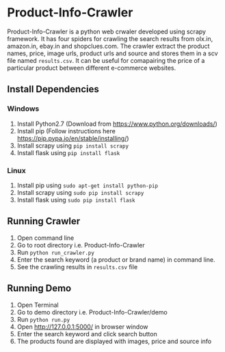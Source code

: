 # Product-Info-Crawler
Product-Info-Crawler is a python web crwaler developed using scrapy framework. It has four spiders for crawling the search results from olx.in, amazon.in, ebay.in and shopclues.com. The crawler extract the product names, price, image urls, product urls and source and stores them in a scv file named `results.csv`. It can be useful for comapairing the price of a particular product between different e-commerce websites.

## Install Dependencies

### Windows
1. Install Python2.7 (Download from https://www.python.org/downloads/)
2. Install pip (Follow instructions here https://pip.pypa.io/en/stable/installing/)
3. Install scrapy using `pip install scrapy`
4. Install flask using `pip install flask`

### Linux
1. Install pip using `sudo apt-get install python-pip`
3. Install scrapy using `sudo pip install scrapy`
4. Install flask using `sudo pip install flask`


## Running Crawler
1. Open command line
2. Go to root directory i.e. Product-Info-Crawler
3. Run `python run_crawler.py`
4. Enter the search keyword (a product or brand name) in command line.
5. See the crawling results in `results.csv` file

## Running Demo
1. Open Terminal
2. Go to demo directory i.e. Product-Info-Crawler/demo
3. Run `python run.py`
4. Open http://127.0.0.1:5000/ in browser window
5. Enter the search keyword and click search button
6. The products found are displayed with images, price and source info